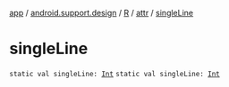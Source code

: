 [app](../../../index.md) / [android.support.design](../../index.md) / [R](../index.md) / [attr](index.md) / [singleLine](./single-line.md)

# singleLine

`static val singleLine: `[`Int`](https://kotlinlang.org/api/latest/jvm/stdlib/kotlin/-int/index.html)
`static val singleLine: `[`Int`](https://kotlinlang.org/api/latest/jvm/stdlib/kotlin/-int/index.html)